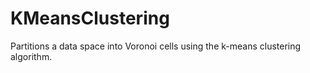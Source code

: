 # KMeansClustering
Partitions a data space into Voronoi cells using the k-means clustering algorithm.
